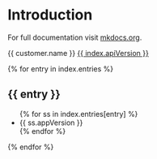 # Introduction

For full documentation visit [mkdocs.org](https://www.mkdocs.org).

{{ customer.name }}
<a href="{{ customer.web }}">{{ index.apiVersion }}</a>

{% for entry in index.entries %}
  <h2>{{ entry }}</h2>
  <ul>
  {% for ss in index.entries[entry] %}
  <li>{{ ss.appVersion }} </li>
  {% endfor %}
  </ul>
{% endfor %}
